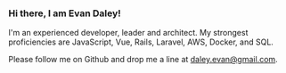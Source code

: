 ### Hi there, I am Evan Daley!

I'm an experienced developer, leader and architect. My strongest proficiencies are JavaScript, Vue, Rails, Laravel, AWS, Docker, and SQL.

Please follow me on Github and drop me a line at daley.evan@gmail.com.
